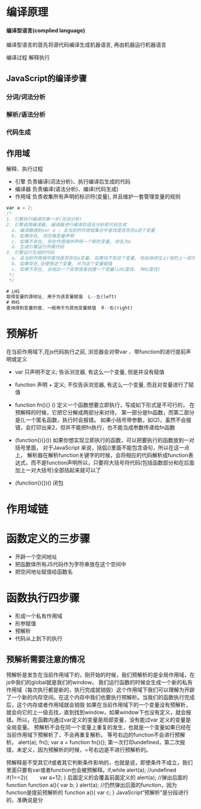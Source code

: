 # 编译原理
#### 编译型语言(complied language)
编译型语言的首先将源代码编译生成机器语言, 再由机器运行机器语言

编译过程
解释执行

## JavaScript的编译步骤
### 分词/词法分析

### 解析/语法分析

### 代码生成

## 作用域
解释、执行过程
* 引擎
负责编译(词法分析)、执行编译后生成的代码
* 编译器
负责编译(语法分析)、编译(代码生成)
* 作用域
负责收集所有声明的标识符(变量), 并且维护一套管理变量的规则
``` js
var a = 2;
/*
1. 引擎执行编译的第一步(词法分析)
2. 引擎调用编译器, 编译器进行编译的语法分析和代码生成
  a. 编译器遇到var a ; 去当前的作用域集合中查找是否存在a这个变量
  b. 如果存在, 则忽略变量声明
  c. 如果不存在, 则在作用域中声明一个新的变量, 命名为a
  d. 生成引擎运行所需代码
3. 引擎运行生成的代码
  a. 去当前作用域中查找是否存在a变量, 如果找不到这个变量, 他会继续往上(他的上一层作用域)寻找
  b. 如果存在,会使用这个变量, 并为这个变量赋值
  c. 如果不存在, 会抛出一个异常或者创建一个变量(LHS查找、 RHS查找)
 */
 */

# LHS
取得变量的源地址, 用于为该变量赋值  L--左(left)
# RHS
查询得到变量的值, 一般用于为其他变量赋值  R--右(right)
```

# 预解析
在当前作用域下,在js代码执行之前, 浏览器会对带var 、带function的进行提前声明或定义

* var
只声明不定义; 告诉浏览器, 有这么一个变量, 但是并没有赋值
* function
声明 + 定义; 不仅告诉浏览器, 有这么一个变量, 而且对变量进行了赋值

* function fn(){} ()
    定义一个函数想要立即执行，写成如下形式是不可行的，
    在预解释的时候，它把它分解成两部分来对待，
    第一部分是fn函数，而第二部分是(),一个匿名函数，执行时会报错。
    如果小括号带参数，如(2)，虽然不会报错，会打印出来2，但并不能把fn执行，也不能当成参数传递给fn函数

* (function(){}())
    如果你想实现立即执行的函数，可以把要执行的函数放到一对括号里面，
    对于JavaScript 来说，括弧()里面不能包含语句，所以在这一点上，
    解析器在解析function关键字的时候，会将相应的代码解析成function表达式，而不是function声明所以，只要将大括号将代码(包括函数部分和在后面加上一对大括号)全部括起来就可以了

* (function(){})()
    闭包
# 作用域链

# 函数定义的三步骤
* 开辟一个空间地址
* 把函数体所有JS代码作为字符串放在这个空间中
* 把空间地址赋值给函数名

# 函数执行四步骤
* 形成一个私有作用域
* 形参赋值
* 预解析
* 代码从上到下的执行

## 预解析需要注意的情况
预解析是发生在当前作用域下的，刚开始的时候，我们预解析的是全局作用域，在js中我们的global就是我们的window。
我们运行函数的时候会生成一个新的私有作用域（每次执行都是新的，执行完成就销毁）这个作用域下我们可以理解为开辟了一个新的内存空间。在这个内存中我们也要执行预解析。当我们的函数执行完成后，这个内存或者作用域就会销毁
如果在当前作用域下的一个变量没有预解析，就会向它的上一级去找，直到找到window，如果window下也没有定义，就会报错。所以，在函数内通过var定义的变量是局部变量，没有能过var 定义的变量是全局变量。
预解析不会在同一个变量上重复的发生，也就是一个变量如果已经在当前作用域下预解析了，不会再重复解析。
等号右边的function不会进行预解析。
alert(a);
fn();
var a = function fn(){};
第一次打印undefined，第二次报错，未定义，因为预解析的时候，=号右边是不进行预解析的。

预解释是不受其它if或者其它判断条件影响的，也就是说，即使条件不成立，我们里面只要有var或者function也会被预解释。if,while
alert(a); //undefined
if(1==2){
　　var a=12;
}
后面定义的会覆盖前面定义的
alert(a); //弹出后面的function
function a(){
    var b;
}
alert(a); //仍然弹出后面的function，因为function是提前预解析的
function a(){
    var c;
}
JavaScript“预解析”是分段进行的，准确说是分<script>块进行的。
